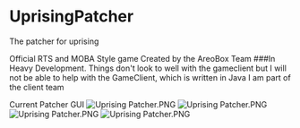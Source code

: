 UprisingPatcher
===============

The patcher for uprising

Official RTS and MOBA Style game
Created by the AreoBox Team
###In Heavy Development. 
Things don't look to well with the gameclient but I will not be able to help with the GameClient, which is written in Java
I am part of the client team

Current Patcher GUI
![Uprising Patcher.PNG](http://i.imgur.com/0O62i5P.png)
![Uprising Patcher.PNG](http://i.imgur.com/JfeetYD.png)
![Uprising Patcher.PNG](http://i.imgur.com/LLYmPVC.png)
![Uprising Patcher.PNG](http://i.imgur.com/uLI0iSZ.png)
